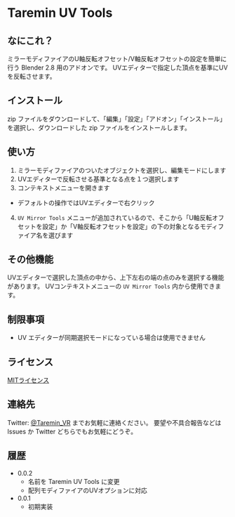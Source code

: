 # Taremin UV Tools

## なにこれ？

ミラーモディファイアのU軸反転オフセット/V軸反転オフセットの設定を簡単に行う Blender 2.8 用のアドオンです。
UVエディターで指定した頂点を基準にUVを反転させます。


## インストール

zip ファイルをダウンロードして、「編集」「設定」「アドオン」「インストール」を選択し、ダウンロードした zip ファイルをインストールします。

## 使い方

1. ミラーモディファイアのついたオブジェクトを選択し、編集モードにします
2. UVエディターで反転させる基準となる点を１つ選択します
3. コンテキストメニューを開きます
  - デフォルトの操作ではUVエディターで右クリック
4. `UV Mirror Tools` メニューが追加されているので、そこから「U軸反転オフセットを設定」か「V軸反転オフセットを設定」の下の対象となるモディファイア名を選びます


## その他機能

UVエディターで選択した頂点の中から、上下左右の端の点のみを選択する機能があります。
UVコンテキストメニューの `UV Mirror Tools` 内から使用できます。


## 制限事項

- UV エディターが同期選択モードになっている場合は使用できません

## ライセンス

[MITライセンス](./LICENSE)

## 連絡先

Twitter: [@Taremin_VR](https://twitter.com/Taremin_VR) までお気軽に連絡ください。
要望や不具合報告などは Issues か Twitter どちらでもお気軽にどうぞ。

## 履歴

- 0.0.2
  - 名前を Taremin UV Tools に変更
  - 配列モディファイアのUVオプションに対応
- 0.0.1
  - 初期実装